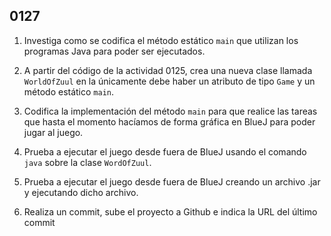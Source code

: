 ## 0127

1. Investiga como se codifica el método estático `main` que utilizan los programas Java para poder ser ejecutados.

2. A partir del código de la actividad 0125, crea una nueva clase llamada `WorldOfZuul` en la únicamente debe haber un atributo de tipo `Game` y un método estático `main`.

3. Codifica la implementación del método `main` para que realice las tareas que hasta el momento hacíamos de forma gráfica en BlueJ para poder jugar al juego.

4. Prueba a ejecutar el juego desde fuera de BlueJ usando el comando `java` sobre la clase `WordOfZuul`.

5. Prueba a ejecutar el juego desde fuera de BlueJ creando un archivo .jar y ejecutando dicho archivo.

6. Realiza un  commit, sube el proyecto a Github e indica la URL del último commit
